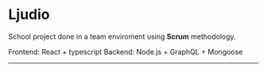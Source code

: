 # Ljudio
School project done in a team enviroment using **Scrum** methodology.

Frontend: React + typescript
Backend: Node.js + GraphQL + Mongoose

<hr>
